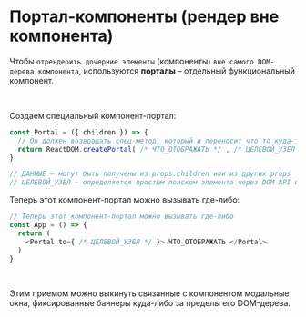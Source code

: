 # Портал-компоненты (рендер вне компонента)

Чтобы `отрендерить дочерние элементы` (компоненты) `вне самого DOM-дерева компонента`, используются __порталы__ – отдельный функциональный компонент. 

<br>

Создаем специальный компонент-портал:  
```javascript
const Portal = ({ children }) => {
  // Он должен возвращать спец-метод, который и переносит что-то куда-то :)
  return ReactDOM.createPortal( /* ЧТО_ОТОБРАЖАТЬ */ , /* ЦЕЛЕВОЙ_УЗЕЛ */ )
}

// ДАННЫЕ – могут быть получены из props.children или из других props
// ЦЕЛЕВОЙ_УЗЕЛ – определяется простым поиском элемента через DOM API или также приходит из props
```

Теперь этот компонент-портал можно вызывать где-либо:
```javascript
// Теперь этот компонент-портал можно вызывать где-либо
const App = () => {
  return (
    <Portal to={ /* ЦЕЛЕВОЙ_УЗЕЛ */ }> ЧТО_ОТОБРАЖАТЬ </Portal>
  )
}
```

<br>

Этим приемом можно выкинуть связанные с компонентом модальные окна, фиксированные баннеры куда-либо за пределы его DOM-дерева.
